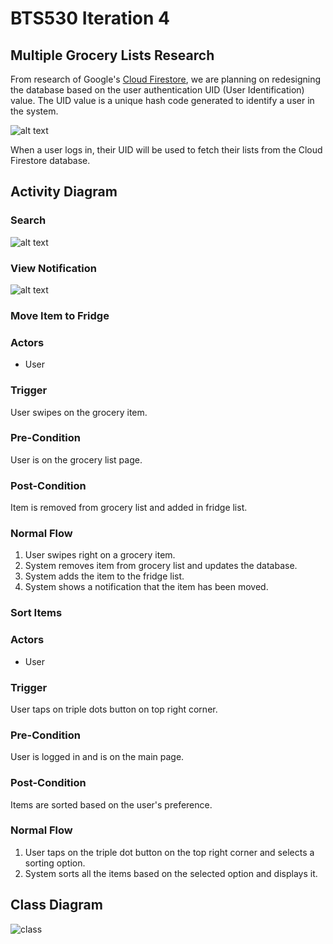 # BTS530 Iteration 4

## Multiple Grocery Lists Research

From research of Google's [Cloud Firestore](https://cloud.google.com/firestore/ "Firestore Homepage"), we are planning on redesigning the database based on the user authentication UID (User Identification) value. The UID value is a unique hash code generated to identify a user in the system.

![alt text](./Images/BTS530_Iter4_MultipleListDesign.png)

When a user logs in, their UID will be used to fetch their lists from the Cloud Firestore database.

## Activity Diagram

### Search
![alt text](./Images/BTS530_Search.png)

### View Notification
![alt text](./Images/show_notification.png)

### Move Item to Fridge
### Actors
* User

### Trigger
User swipes on the grocery item.
### Pre-Condition
User is on the grocery list page.
### Post-Condition
Item is removed from grocery list and added in fridge list.
### Normal Flow
1. User swipes right on a grocery item.
2. System removes item from grocery list and updates the database.
3. System adds the item to the fridge list.
4. System shows a notification that the item has been moved.


### Sort Items
### Actors
* User

### Trigger
User taps on triple dots button on top right corner.

### Pre-Condition
User is logged in and is on the main page.

### Post-Condition
Items are sorted based on the user's preference.

### Normal Flow
1. User taps on the triple dot button on the top right corner and selects a sorting option.
2. System sorts all the items based on the selected option and displays it.

## Class Diagram
![class](https://user-images.githubusercontent.com/25112506/72025559-6fb3c600-3270-11ea-8844-0c2799f41104.png)